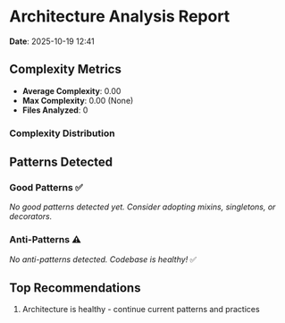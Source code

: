 # Architecture Analysis Report

**Date**: 2025-10-19 12:41

## Complexity Metrics

- **Average Complexity**: 0.00
- **Max Complexity**: 0.00 (None)
- **Files Analyzed**: 0

### Complexity Distribution


## Patterns Detected

### Good Patterns ✅

_No good patterns detected yet. Consider adopting mixins, singletons, or decorators._

### Anti-Patterns ⚠️

_No anti-patterns detected. Codebase is healthy!_ ✅

## Top Recommendations

1. Architecture is healthy - continue current patterns and practices
